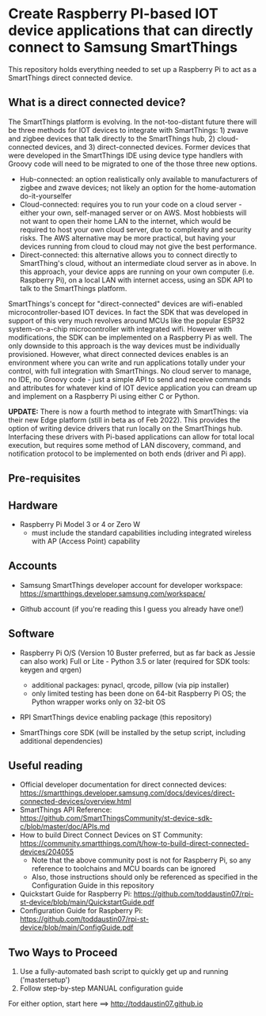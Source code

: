 # Create Raspberry PI-based IOT device applications that can directly connect to Samsung SmartThings

This repository holds everything needed to set up a Raspberry Pi to act as a SmartThings direct connected device.

What is a direct connected device?
----------------------------------
The SmartThings platform is evolving. In the not-too-distant future there will be three methods for IOT devices to integrate with SmartThings: 1) zwave and zigbee devices that talk directly to the SmartThings hub, 2) cloud-connected devices, and 3) direct-connected devices.  Former devices that were developed in the SmartThings IDE using device type handlers with Groovy code will need to be migrated to one of the those three new options.

* Hub-connected: an option realistically only available to manufacturers of zigbee and zwave devices; not likely an option for the home-automation do-it-yourselfer
* Cloud-connected: requires you to run your code on a cloud server - either your own, self-managed server or on AWS.  Most hobbiests will not want to open their home LAN to the internet, which would be required to host your own cloud server, due to complexity and security risks.  The AWS alternative may be more practical, but having your devices running from cloud to cloud may not give the best performance.  
* Direct-connected: this alternative allows you to connect directly to SmartThing's cloud, without an intermediate cloud server as in above.  In this approach, your device apps are running on your own computer (i.e. Raspberry Pi), on a local LAN with internet access, using an SDK API to talk to the SmartThings platform.

SmartThings's concept for "direct-connected" devices are wifi-enabled microcontroller-based IOT devices.  In fact the SDK that was developed in support of this very much revolves around MCUs like the popular ESP32 system-on-a-chip microcontroller with integrated wifi.  However with modifications, the SDK can be implemented on a Raspberry Pi as well.  The only downside to this approach is the way devices must be individually provisioned.  However, what direct connected devices enables is an environment where you can write and run applications totally under your control, with full integration with SmartThings.  No cloud server to manage, no IDE, no Groovy code - just a simple API to send and receive commands and attributes for whatever kind of IOT device application you can dream up and implement on a Raspberry Pi using either C or Python.

**UPDATE:** There is now a fourth method to integrate with SmartThings: via their new Edge platform (still in beta as of Feb 2022).  This provides the option of writing device drivers that run locally on the SmartThings hub.  Interfacing these drivers with Pi-based applications can allow for total local execution, but requires some method of LAN discovery, command, and notification protocol to be implemented on both ends (driver and Pi app).

Pre-requisites
--------------
## Hardware
- Raspberry Pi Model 3 or 4 or Zero W
	- must include the standard capabilities including integrated wireless with AP (Access Point) capability
	

## Accounts
- Samsung SmartThings developer account for developer workspace: https://smartthings.developer.samsung.com/workspace/	
	
- Github account (if you're reading this I guess you already have one!)
  
  
## Software
    
- Raspberry Pi O/S (Version 10 Buster preferred, but as far back as Jessie can also work) Full or Lite
        - Python 3.5 or later (required for SDK tools: keygen and qrgen)
	- additional packages:  pynacl, qrcode, pillow (via pip installer)
	- only limited testing has been done on 64-bit Raspberry Pi OS; the Python wrapper works only on 32-bit OS
  
- RPI SmartThings device enabling package (this repository)

- SmartThings core SDK (will be installed by the setup script, including additional dependencies)
	
  
Useful reading
---------------
- Official developer documentation for direct connected devices:  https://smartthings.developer.samsung.com/docs/devices/direct-connected-devices/overview.html
- SmartThings API Reference: https://github.com/SmartThingsCommunity/st-device-sdk-c/blob/master/doc/APIs.md
- How to build Direct Connect Devices on ST Community:  https://community.smartthings.com/t/how-to-build-direct-connected-devices/204055
  - Note that the above community post is not for Raspberry Pi, so any reference to toolchains and MCU boards can be ignored
  - Also, those instructions should only be referenced as specified in the Configuration Guide in this repository
- Quickstart Guide for Raspberry Pi:  https://github.com/toddaustin07/rpi-st-device/blob/main/QuickstartGuide.pdf
- Configuration Guide for Raspberry Pi:  https://github.com/toddaustin07/rpi-st-device/blob/main/ConfigGuide.pdf

Two Ways to Proceed
-------------------
1) Use a fully-automated bash script to quickly get up and running ('mastersetup')
2) Follow step-by-step MANUAL configuration guide

For either option, start here ==> http://toddaustin07.github.io

